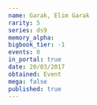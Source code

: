```yaml
---
name: Garak, Elim Garak
rarity: 5
series: ds9
memory_alpha:
bigbook_tier: -1
events: 0
in_portal: true
date: 20/03/2017
obtained: Event
mega: false
published: true
---
```



